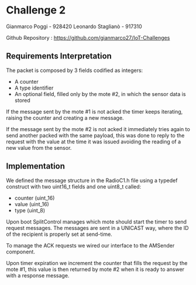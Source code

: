 # Challenge 2

Gianmarco Poggi - 928420
Leonardo Staglianò - 917310

Github Repository : https://github.com/gianmarco27/IoT-Challenges

## Requirements Interpretation
	
The packet is composed by 3 fields codified as integers:

- A counter
- A type identifier
- An optional field, filled only by the mote #2, in which the sensor data is stored

If the message sent by the mote #1 is not acked the timer keeps iterating, raising the counter and creating a new message.

If the message sent by the mote #2 is not acked it immediately tries again to send another packed with the same payload, this was done to reply to the request with the value at the time it was issued avoiding the reading of a new value from the sensor.
	
## Implementation
	
We defined the message structure in the RadioC1.h file using a typedef construct with two uint16_t fields and one uint8_t called:

- counter (uint_16)
- value (uint_16)
- type (uint_8)

Upon boot SplitControl manages which mote should start the timer to send request messages.
The messages are sent in a UNICAST way, where the ID of the recipient is properly set at send-time.

To manage the ACK requests we wired our interface to the AMSender component.

Upon timer expiration we increment the counter that fills the request by the mote #1, this value is then returned by mote #2 when it is ready to answer with a response message.

	

